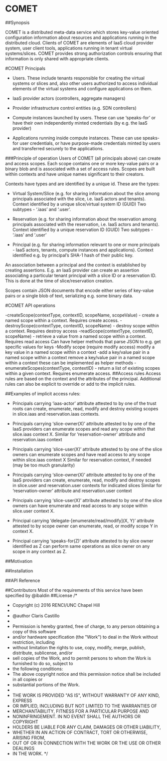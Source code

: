 # COMET
##Synopsis

COMET is a distributed meta-data service which stores key-value oriented configuration information about resources and applications running in the distributed cloud. Clients of COMET are elements of IaaS cloud provider system, user client tools, applications running in tenant virtual systems/slices. COMET provides strong authorization controls ensuring that information is only shared with appropriate clients.  

#COMET Principals
- Users. These include tenants responsible for creating the virtual systems or slices and, also other users authorized to access individual elements of the virtual systems and configure applications on them.

- IaaS provider actors (controllers, aggregate managers)

- Provider infrastructure control entities (e.g. SDN controllers)

- Compute instances launched by users. These can use ‘speaks-for’ or have their own independently minted credentials (by e.g. the IaaS provider)

- Applications running inside compute instances. These can use speaks-for user credentials, or have purpose-made credentials minted by users and transferred securely to the applications.

###Principle of operation
Users of COMET (all principals above) can create and access scopes. Each scope contains one or more key-value pairs or a binary blob and is associated with a set of access rules. Scopes are built within contexts and have unique names significant to their creators. 

Contexts have types and are identified by a unique id. These are the types:
- Virtual System/Slice (e.g. for sharing information about the slice among principals associated with the slice, i.e. IaaS actors and tenants). Context identified by a unique slice/virtual system ID (GUID)
Two subtypes - ‘.iaas’ and ‘.user’.

- Reservation (e.g. for sharing information about the reservation among principals associated with the reservation, i.e. IaaS actors and tenants). Context identified by a unique reservation ID (GUID)
Two subtypes - ‘.iaas’ and ‘.user’

- Principal (e.g. for sharing information relevant to one or more principals - IaaS actors, tenants, compute instances and applications). Context identified e.g. by principal’s SHA-1 hash of their public key. 

An association between a principal and the context is established by creating assertions. E.g. an IaaS provider can create an assertion associating a particular tenant principal with a slice ID or a reservation ID. This is done at the time of slice/reservation creation.

Scopes contain JSON documents that encode either series of key-value pairs or a single blob of text, serializing e.g. some binary data. 

#COMET API operations

-createScope(contextType, contextID, scopeName, scopeValue) - create a named scope within a context.  Requires create access. 
-destroyScope(contextType, contextID, scopeName) - destroy scope within a context. Requires  destroy access
-readScope(contextType, contextID, scopeName) - retrieve a value from a named scope within a context. Requires read access
Can have helper methods that parse JSON to e.g. get specific values for keys
-Modify scope (require modify access)
modify a key value in a named scope within a context
-add a key/value pair in a named scope within a context
remove a key/value pair in a named scope within a context
these can be implemented as helper methods
-enumerateScopes(contextType, contextID) - return a list of existing scopes within a given context. Requires enumerate access.
##Access rules
Access rules are based on the context and the attributes of the principal. Additional rules can also be explicit to override or add to the implicit rules.

##Examples of implicit access rules:
- Principals carrying ‘iaas-actor’ attribute attested to by one of the trust roots can create, enumerate, read, modify and destroy existing scopes in slice.iaas and reservation.iaas contexts.

- Principals carrying ‘slice-owner(X)’ attribute attested to by one of the IaaS providers can enumerate scopes and read any scope within that slice.iaas context X.  Similar for ‘reservation-owner’ attribute and reservation.iaas context 

- Principals carrying ‘slice-user(X)’ attribute attested to by one of the slice owners can enumerate scopes and have read access to any scope within slice.iaas context X
Similar for reservation context, if needed (may be too much granularity)

- Principals carrying ‘slice-owner(X)’ attribute attested to by one of the IaaS providers can create, enumerate, read, modify and destroy scopes in slice.user and reservation.user contexts for indicated slices
Similar for ‘reservation-owner’ attribute and reservation.user context

- Principals carrying ‘slice-user(X)’ attribute attested to by one of the slice owners can have enumerate and read access to any scope within slice.user context X.

- Principal carrying ‘delegate-[enumerate/read/modify](X, Y)’ attribute attested to by scope owner can enumerate, read, or modify scope Y in context X. 

- Principal carrying ‘speaks-for(Z)’ attribute attested to by slice owner identified as Z can perform same operations as slice owner on any scope in any context as Z. 


##Motivation

##Installation

##API Reference

##Contributors
Most of the requirements of this service have been specified by @ibaldin
##License
/*
* Copyright (c) 2016 RENCI/UNC Chapel Hill 
*
* @author Claris Castillo
*
* Permission is hereby granted, free of charge, to any person obtaining a copy of this software 
* and/or hardware specification (the "Work") to deal in the Work without restriction, including 
* without limitation the rights to use, copy, modify, merge, publish, distribute, sublicense, and/or 
* sell copies of the Work, and to permit persons to whom the Work is furnished to do so, subject to 
* the following conditions:  
* The above copyright notice and this permission notice shall be included in all copies or 
* substantial portions of the Work.  
*
* THE WORK IS PROVIDED "AS IS", WITHOUT WARRANTY OF ANY KIND, EXPRESS 
* OR IMPLIED, INCLUDING BUT NOT LIMITED TO THE WARRANTIES OF 
* MERCHANTABILITY, FITNESS FOR A PARTICULAR PURPOSE AND 
* NONINFRINGEMENT. IN NO EVENT SHALL THE AUTHORS OR COPYRIGHT 
* HOLDERS BE LIABLE FOR ANY CLAIM, DAMAGES OR OTHER LIABILITY, 
* WHETHER IN AN ACTION OF CONTRACT, TORT OR OTHERWISE, ARISING FROM, 
* OUT OF OR IN CONNECTION WITH THE WORK OR THE USE OR OTHER DEALINGS 
* IN THE WORK.
*/
